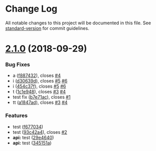 # Change Log

All notable changes to this project will be documented in this file. See [standard-version](https://github.com/conventional-changelog/standard-version) for commit guidelines.

<a name="2.1.0"></a>
# [2.1.0](https://github.com/neikvon/fbi-project-fortest/compare/v2.0.0...v2.1.0) (2018-09-29)


### Bug Fixes

* a ([f887432](https://github.com/neikvon/fbi-project-fortest/commit/f887432)), closes [#4](https://github.com/neikvon/fbi-project-fortest/issues/4)
* i ([d30639d](https://github.com/neikvon/fbi-project-fortest/commit/d30639d)), closes [#5](https://github.com/neikvon/fbi-project-fortest/issues/5) [#6](https://github.com/neikvon/fbi-project-fortest/issues/6)
* i ([454c37f](https://github.com/neikvon/fbi-project-fortest/commit/454c37f)), closes [#5](https://github.com/neikvon/fbi-project-fortest/issues/5) [#6](https://github.com/neikvon/fbi-project-fortest/issues/6)
* t ([1c1e948](https://github.com/neikvon/fbi-project-fortest/commit/1c1e948)), closes [#3](https://github.com/neikvon/fbi-project-fortest/issues/3) [#4](https://github.com/neikvon/fbi-project-fortest/issues/4)
* test fix ([b7e71ac](https://github.com/neikvon/fbi-project-fortest/commit/b7e71ac)), closes [#1](https://github.com/neikvon/fbi-project-fortest/issues/1)
* tt ([a1847ad](https://github.com/neikvon/fbi-project-fortest/commit/a1847ad)), closes [#3](https://github.com/neikvon/fbi-project-fortest/issues/3) [#4](https://github.com/neikvon/fbi-project-fortest/issues/4)


### Features

* test ([f677034](https://github.com/neikvon/fbi-project-fortest/commit/f677034))
* test ([93c42a4](https://github.com/neikvon/fbi-project-fortest/commit/93c42a4)), closes [#2](https://github.com/neikvon/fbi-project-fortest/issues/2)
* **api:** test ([29e4640](https://github.com/neikvon/fbi-project-fortest/commit/29e4640))
* **api:** test ([345151a](https://github.com/neikvon/fbi-project-fortest/commit/345151a))
